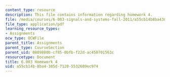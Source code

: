 ```yaml
---
content_type: resource
description: This file contains information regarding homework 4.
file: /media/courses/6-003-signals-and-systems-fall-2011/a55cb14b8ba4385d71205532609ec974_MIT6_003F11_hw04.pdf
file_type: application/pdf
learning_resource_types:
- Assignments
ocw_type: OCWFile
parent_title: Assignments
parent_type: CourseSection
parent_uid: 0809880b-cf05-0bfb-f22d-ac450701563c
resourcetype: Document
title: 6.003 Homework 4
uid: a55cb14b-8ba4-385d-7120-5532609ec974
---
```

